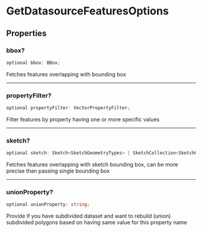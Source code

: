 # GetDatasourceFeaturesOptions

## Properties

### bbox?

```ts
optional bbox: BBox;
```

Fetches features overlapping with bounding box

***

### propertyFilter?

```ts
optional propertyFilter: VectorPropertyFilter;
```

Filter features by property having one or more specific values

***

### sketch?

```ts
optional sketch: Sketch<SketchGeometryTypes> | SketchCollection<SketchGeometryTypes>;
```

Fetches features overlapping with sketch bounding box, can be more precise than passing single bounding box

***

### unionProperty?

```ts
optional unionProperty: string;
```

Provide if you have subdivided dataset and want to rebuild (union) subdivided polygons based on having same value for this property name
